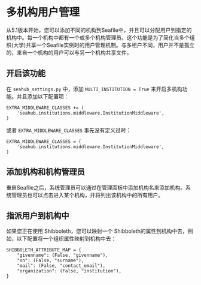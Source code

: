 # 多机构用户管理

从5.1版本开始，您可以添加不同的机构到Seafile中，并且可以分配用户到指定的机构中。每一个机构中都有一个或多个机构管理员。这个功能是为了简化当多个组织(大学)共享一个Seafile实例时的用户管理机制。与多租户不同，用户并不是孤立的，来自一个机构的用户可以与另一个机构共享文件。

## 开启该功能

在 `seahub_settings.py` 中，添加 `MULTI_INSTITUTION = True` 来开启多机构功能。并且添加以下配置项：

```
EXTRA_MIDDLEWARE_CLASSES += (
    'seahub.institutions.middleware.InstitutionMiddleware',
)
```

或者 `EXTRA_MIDDLEWARE_CLASSES` 事先没有定义过时：

```
EXTRA_MIDDLEWARE_CLASSES = (
    'seahub.institutions.middleware.InstitutionMiddleware',
)
```

## 添加机构和机构管理员

重启Seafile之后，系统管理员可以通过在管理面板中添加机构名来添加机构。系统管理员也可以点击进入某个机构，并将列出该机构中的所有用户。

## 指派用户到机构中

如果您正在使用 Shibboleth，您可以映射一个 Shibboleth的属性到机构中去，例如，以下配置将一个组织属性映射到机构中去：

```
SHIBBOLETH_ATTRIBUTE_MAP = {
    "givenname": (False, "givenname"),
    "sn": (False, "surname"),
    "mail": (False, "contact_email"),
    "organization": (False, "institution"),
}
```